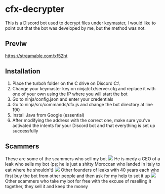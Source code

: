 # cfx-decrypter
This is a Discord bot used to decrypt files under keymaster, I would like to point out that the bot was developed by me, but the method was not.

## Previw
https://streamable.com/xf52ht

## Installation
1) Place the turboh folder on the C drive on Discord C:\
2) Change your keymaster key on ninja/cfx/server.cfg and replace it with one of your own using the IP where you will start the bot
3) Go to ninja/config.json and enter your credentials
4) Go to ninja/src/commands/cfx.js and change the bot directory at line 190
5) Install Java from Google (essential)
6) After modifying the address with the correct one, make sure you've activated the intents for your Discord bot and that everything is set up successfully

## Scammers
These are some of the scammers who sell my bot
![](https://media.discordapp.net/attachments/944166721974054923/1275737175769612308/Screenshot_2.png?ex=66c6fa54&is=66c5a8d4&hm=ac0aa94092019c50c4baf64a24da6cce5ffdada277ac8e7d1c8aa8e0602ce5ad&=&format=webp&quality=lossless&width=1007&height=671)
He is medy a CEO of a leak who sells my bot (ps: he is just a shitty Moroccan who landed in Italy to eat where he shouldn't)
![](https://media.discordapp.net/attachments/944166721974054923/1275737175480078409/Screenshot_6.png?ex=66c6fa54&is=66c5a8d4&hm=7ac803093f9c78c92169833fb197a4906e94e36a68d7badf68618fa56970a83d&=&format=webp&quality=lossless&width=1143&height=671)
Other founders of leaks with 40 years each who first buy the bot from other people and then ask for my help to set it up
![](https://media.discordapp.net/attachments/944166721974054923/1275737176067538954/Screenshot_1.png?ex=66c6fa54&is=66c5a8d4&hm=d1f7bd6e5555559782af13616073c73571ddfdde1e3f5c04d811e651d49f5677&=&format=webp&quality=lossless)
Other scammers who take my bot for free with the excuse of reselling it together, they sell it and keep the money
